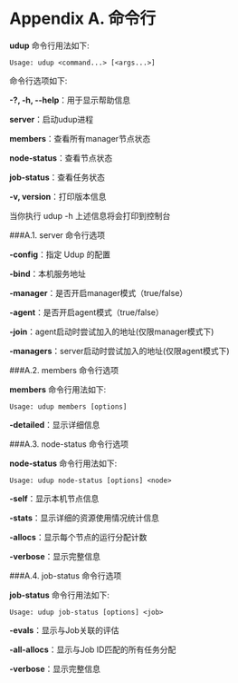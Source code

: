 Appendix A. 命令行
===================

**udup** 命令行用法如下:

	Usage: udup <command...> [<args...>]

命令行选项如下:

**-?, -h, --help**：用于显示帮助信息

**server**：启动udup进程

**members**：查看所有manager节点状态

**node-status**：查看节点状态

**job-status**：查看任务状态

**-v, version**：打印版本信息

当你执行 udup -h 上述信息将会打印到控制台

###A.1. server 命令行选项 

**-config**：指定 Udup 的配置

**-bind**：本机服务地址

**-manager**：是否开启manager模式（true/false）

**-agent**：是否开启agent模式（true/false）

**-join**：agent启动时尝试加入的地址(仅限manager模式下)

**-managers**：server启动时尝试加入的地址(仅限agent模式下)

###A.2. members 命令行选项

**members** 命令行用法如下:

	Usage: udup members [options]

**-detailed**：显示详细信息

###A.3. node-status 命令行选项

**node-status** 命令行用法如下:

	Usage: udup node-status [options] <node>

**-self**：显示本机节点信息

**-stats**：显示详细的资源使用情况统计信息

**-allocs**：显示每个节点的运行分配计数

**-verbose**：显示完整信息

###A.4. job-status 命令行选项

**job-status** 命令行用法如下:

	Usage: udup job-status [options] <job>

**-evals**：显示与Job关联的评估

**-all-allocs**：显示与Job ID匹配的所有任务分配

**-verbose**：显示完整信息
